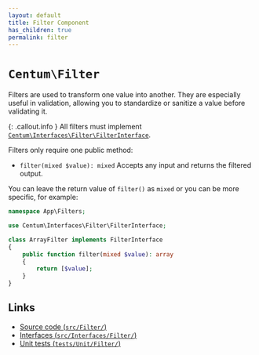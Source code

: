 ```yaml
---
layout: default
title: Filter Component
has_children: true
permalink: filter
---
```




# `Centum\Filter`

Filters are used to transform one value into another.
They are especially useful in validation, allowing you to standardize or sanitize a value before validating it.

{: .callout.info }
All filters must implement [`Centum\Interfaces\Filter\FilterInterface`](https://github.com/SidRoberts/centum/blob/main/src/Interfaces/Filter/FilterInterface.php).

Filters only require one public method:

- `filter(mixed $value): mixed`
  Accepts any input and returns the filtered output.

You can leave the return value of `filter()` as `mixed` or you can be more specific, for example:

```php
namespace App\Filters;

use Centum\Interfaces\Filter\FilterInterface;

class ArrayFilter implements FilterInterface
{
    public function filter(mixed $value): array
    {
        return [$value];
    }
}
```



## Links

- [Source code (`src/Filter/`)](https://github.com/SidRoberts/centum/blob/main/src/Filter/)
- [Interfaces (`src/Interfaces/Filter/`)](https://github.com/SidRoberts/centum/blob/main/src/Interfaces/Filter/)
- [Unit tests (`tests/Unit/Filter/`)](https://github.com/SidRoberts/centum/blob/main/tests/Unit/Filter/)

